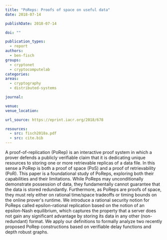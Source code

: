 ```yaml
---
title: "PoReps: Proofs of space on useful data"
date: 2018-07-14

publishDate: 2018-07-14

doi: ""

publication_types:
  - report
authors:
  - ben-fisch
groups:
  - cryptonet
  - cryptocomputelab
categories:
areas:
  - cryptography
  - distributed-systems

journal:

venue:
venue_location:

url_source: https://eprint.iacr.org/2018/678

resources:
  - src: fisch2018a.pdf
  - src: cite.bib
---
```

A proof-of-replication (PoRep) is an interactive proof system in which a prover defends a publicly verifiable claim that it is dedicating unique resources to storing one or more retrievable replicas of a data file. In this sense a PoRep is both a proof of space (PoS) and a proof of retrievability (PoR). This paper is a foundational study of PoReps, exploring both their capabilities and their limitations. While PoReps may unconditionally demonstrate possession of data, they fundamentally cannot guarantee that the data is stored redundantly. Furthermore, as PoReps are proofs of space, they must rely either on rational time/space tradeoffs or timing bounds on the online prover's runtime. We introduce a rational security notion for PoReps called epsilon-rational replication based on the notion of an epsilon-Nash equilibrium, which captures the property that a server does not gain any significant advantage by storing its data in any other (non-redundant) format. We apply our definitions to formally analyze two recently proposed PoRep constructions based on verifiable delay functions and depth robust graphs.
